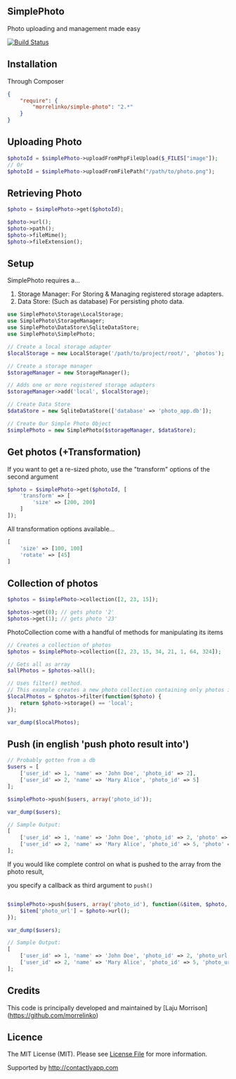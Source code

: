 SimplePhoto
---------------------
Photo uploading and management made easy

[![Build Status](https://travis-ci.org/morrelinko/simple-photo.png?branch=master)](https://travis-ci.org/morrelinko/simple-photo)

## Installation

Through Composer

```json
{
    "require": {
        "morrelinko/simple-photo": "2.*"
    }
}
```

## Uploading Photo

```php
$photoId = $simplePhoto->uploadFromPhpFileUpload($_FILES["image"]);
// Or
$photoId = $simplePhoto->uploadFromFilePath("/path/to/photo.png");
```

## Retrieving Photo

```php
$photo = $simplePhoto->get($photoId);

$photo->url();
$photo->path();
$photo->fileMime();
$photo->fileExtension();
```

## Setup

SimplePhoto requires a...
1. Storage Manager: For Storing & Managing registered storage adapters.
2. Data Store: (Such as database) For persisting photo data.

```php
use SimplePhoto\Storage\LocalStorage;
use SimplePhoto\StorageManager;
use SimplePhoto\DataStore\SqliteDataStore;
use SimplePhoto\SimplePhoto;

// Create a local storage adapter
$localStorage = new LocalStorage('/path/to/project/root/', 'photos');

// Create a storage manager
$storageManager = new StorageManager();

// Adds one or more registered storage adapters
$storageManager->add('local', $localStorage);

// Create Data Store
$dataStore = new SqliteDataStore(['database' => 'photo_app.db']);

// Create Our Simple Photo Object
$simplePhoto = new SimplePhoto($storageManager, $dataStore);
```

## Get photos (+Transformation)

If you want to get a re-sized photo, use the "transform" options of the second argument

```php
$photo = $simplePhoto->get($photoId, [
	'transform' => [
		'size' => [200, 200]
	]
]);
```

All transformation options available...
```php
[
    'size' => [100, 100]
    'rotate' => [45]
]
```

## Collection of photos

```php
$photos = $simplePhoto->collection([2, 23, 15]);

$photos->get(0); // gets photo '2'
$photos->get(1); // gets photo '23'

```

PhotoCollection come with a handful of methods for manipulating its items

```php
// Creates a collection of photos
$photos = $simplePhoto->collection([2, 23, 15, 34, 21, 1, 64, 324]);

// Gets all as array
$allPhotos = $photos->all();

// Uses filter() method.
// This example creates a new photo collection containing only photos in 'local' storage
$localPhotos = $photos->filter(function($photo) {
    return $photo->storage() == 'local';
});

var_dump($localPhotos);
```

## Push (in english 'push photo result into')

```php
// Probably gotten from a db
$users = [
    ['user_id' => 1, 'name' => 'John Doe', 'photo_id' => 2],
    ['user_id' => 2, 'name' => 'Mary Alice', 'photo_id' => 5]
];

$simplePhoto->push($users, array('photo_id'));

var_dump($users);

// Sample Output:
[
    ['user_id' => 1, 'name' => 'John Doe', 'photo_id' => 2, 'photo' => (Object SimplePhoto\PhotoResult)],
    ['user_id' => 2, 'name' => 'Mary Alice', 'photo_id' => 5, 'photo' => (Object SimplePhoto\PhotoResult)]
];

```

If you would like complete control on what is pushed to the array from the photo result,

you specify a callback as third argument to `push()`

```php

$simplePhoto->push($users, array('photo_id'), function(&$item, $photo, $index, $name) {
    $item['photo_url'] = $photo->url();
});

var_dump($users);

// Sample Output:
[
    ['user_id' => 1, 'name' => 'John Doe', 'photo_id' => 2, 'photo_url' => 'http://example.com/files/2014/xxxxx.png'],
    ['user_id' => 2, 'name' => 'Mary Alice', 'photo_id' => 5, 'photo_url' => 'http://example.com/files/2014/xxxxx.png']
];

```

## Credits

This code is principally developed and maintained by [Laju Morrison] (https://github.com/morrelinko)

## Licence

The MIT License (MIT). Please see [License File](https://github.com/morrelinko/simple-photo/blob/master/LICENSE) for more information.

Supported by http://contactlyapp.com
